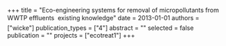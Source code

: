 +++
title = "Eco-engineering systems for removal of micropollutants from WWTP effluents  existing knowledge"
date = 2013-01-01
authors = ["wicke"]
publication_types = ["4"]
abstract = ""
selected = false
publication = ""
projects = ["ecotreat1"]
+++

